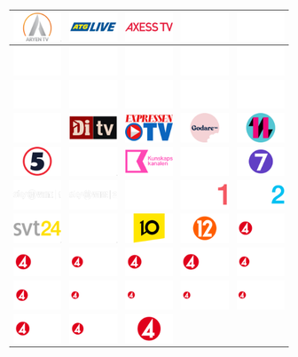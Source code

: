 | ![](https://raw.githubusercontent.com/RevGear/logo/master/Countries/SE/Aryen-TV.png) | ![](https://raw.githubusercontent.com/RevGear/logo/master/Countries/SE/ATG-Live.png) | ![](https://raw.githubusercontent.com/RevGear/logo/master/Countries/SE/Axess-TV.png) | ![](https://raw.githubusercontent.com/RevGear/logo/master/Countries/SE/C-More-First.png) | ![](https://raw.githubusercontent.com/RevGear/logo/master/Countries/SE/C-More-Fotboll.png) | 
|:---:|:---:|:---:|:---:|:---:| 
| ![](https://raw.githubusercontent.com/RevGear/logo/master/Countries/SE/C-More-Golf.png) | ![](https://raw.githubusercontent.com/RevGear/logo/master/Countries/SE/C-More-Hits.png) | ![](https://raw.githubusercontent.com/RevGear/logo/master/Countries/SE/C-More-Hockey.png) | ![](https://raw.githubusercontent.com/RevGear/logo/master/Countries/SE/C-More-Live-2.png) | ![](https://raw.githubusercontent.com/RevGear/logo/master/Countries/SE/C-More-Live-3.png) | 
| ![](https://raw.githubusercontent.com/RevGear/logo/master/Countries/SE/C-More-Live-4.png) | ![](https://raw.githubusercontent.com/RevGear/logo/master/Countries/SE/C-More-Live-5.png) | ![](https://raw.githubusercontent.com/RevGear/logo/master/Countries/SE/C-More-Live.png) | ![](https://raw.githubusercontent.com/RevGear/logo/master/Countries/SE/C-More-Series.png) | ![](https://raw.githubusercontent.com/RevGear/logo/master/Countries/SE/C-More-Sport.png) | 
| ![](https://raw.githubusercontent.com/RevGear/logo/master/Countries/SE/C-More-Stars.png) | ![](https://raw.githubusercontent.com/RevGear/logo/master/Countries/SE/DiTV.png) | ![](https://raw.githubusercontent.com/RevGear/logo/master/Countries/SE/Expressen-TV.png) | ![](https://raw.githubusercontent.com/RevGear/logo/master/Countries/SE/Godare.png) | ![](https://raw.githubusercontent.com/RevGear/logo/master/Countries/SE/Kanal11.png) | 
| ![](https://raw.githubusercontent.com/RevGear/logo/master/Countries/SE/Kanal5.png) | ![](https://raw.githubusercontent.com/RevGear/logo/master/Countries/SE/Kanal9.png) | ![](https://raw.githubusercontent.com/RevGear/logo/master/Countries/SE/Kunskapskanalen.png) | ![](https://raw.githubusercontent.com/RevGear/logo/master/Countries/SE/SFkanalen.png) | ![](https://raw.githubusercontent.com/RevGear/logo/master/Countries/SE/Sjuan.png) | 
| ![](https://raw.githubusercontent.com/RevGear/logo/master/Countries/SE/Sky-Showtime-1.png) | ![](https://raw.githubusercontent.com/RevGear/logo/master/Countries/SE/Sky-Showtime-2.png) | ![](https://raw.githubusercontent.com/RevGear/logo/master/Countries/SE/Sportkanalen.png) | ![](https://raw.githubusercontent.com/RevGear/logo/master/Countries/SE/SVT-1.png) | ![](https://raw.githubusercontent.com/RevGear/logo/master/Countries/SE/SVT-2.png) | 
| ![](https://raw.githubusercontent.com/RevGear/logo/master/Countries/SE/SVT-24.png) | ![](https://raw.githubusercontent.com/RevGear/logo/master/Countries/SE/SVT-Barn.png) | ![](https://raw.githubusercontent.com/RevGear/logo/master/Countries/SE/TV10.png) | ![](https://raw.githubusercontent.com/RevGear/logo/master/Countries/SE/TV12.png) | ![](https://raw.githubusercontent.com/RevGear/logo/master/Countries/SE/TV4-Fakta.png) | 
| ![](https://raw.githubusercontent.com/RevGear/logo/master/Countries/SE/TV4-Film.png) | ![](https://raw.githubusercontent.com/RevGear/logo/master/Countries/SE/TV4-Fotboll.png) | ![](https://raw.githubusercontent.com/RevGear/logo/master/Countries/SE/TV4-Guld.png) | ![](https://raw.githubusercontent.com/RevGear/logo/master/Countries/SE/TV4-Hits.png) | ![](https://raw.githubusercontent.com/RevGear/logo/master/Countries/SE/TV4-Hockey.png) | 
| ![](https://raw.githubusercontent.com/RevGear/logo/master/Countries/SE/TV4-Motor.png) | ![](https://raw.githubusercontent.com/RevGear/logo/master/Countries/SE/TV4-Sport-Live-1.png) | ![](https://raw.githubusercontent.com/RevGear/logo/master/Countries/SE/TV4-Sport-Live-2.png) | ![](https://raw.githubusercontent.com/RevGear/logo/master/Countries/SE/TV4-Sport-Live-3.png) | ![](https://raw.githubusercontent.com/RevGear/logo/master/Countries/SE/TV4-Sport-Live-4.png) | 
| ![](https://raw.githubusercontent.com/RevGear/logo/master/Countries/SE/TV4-Stars.png) | ![](https://raw.githubusercontent.com/RevGear/logo/master/Countries/SE/TV4-Tennis.png) | ![](https://raw.githubusercontent.com/RevGear/logo/master/Countries/SE/TV4.png)  | 
